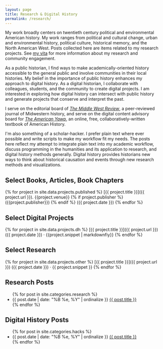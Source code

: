 ```yaml
---
layout: page
title: Research & Digital History
permalink: /research/
---
```


My work broadly centers on twentieth century political and environmental American history. My work ranges from political and cultural change, urban and environmental history, political culture, historical memory, and the North American West. Posts collected here are items related to my research projects. See <a href="{{ site.owner.vita }}">my vita</a> for more information about my research and community engagement.

As a public historian, I find ways to make academically-oriented history
accessible to the general public and involve communities in their local
histories. My belief in the importance of public history enhances my
approach to digital history. As a digital historian, I collaborate with
colleagues, students, and the community to create digital projects. I am
interested in exploring how digital history can intersect with public
history and generate projects that conserve and interpret the past.

I serve on the editorial board of *[The Middle West Review](https://uimiddle.wordpress.com/)*, a
peer-reviewed journal of Midwestern history, and serve on the digital
content advisory board for *[The American Yawp](http://www.americanyawp.com/)*, an online, free,
collaboratively-written textbook of American History.

I'm also something of a scholar-hacker. I prefer plain text where ever
possible and write scripts to make my workflow fit my needs. The posts
here reflect my attempt to integrate plain text into my academic
workflow, discuss programming in the humanities and its application to
research, and digital history methods generally. Digital history
provides historians new ways to think about historical causation and
events through new research methods and visualizations.

## Select Books, Articles, Book Chapters

{% for project in site.data.projects.published %}
<i class="fa fa-file" style="color:#03396c;font-size:80%;padding-top:6px;"></i> [{{ project.title }}]({{ project.url }}). {{project.venue}} {% if project.publisher %} ({{project.publisher}}) {% endif %} ({{ project.date }})
{% endfor %}

## Select Digital Projects

{% for project in site.data.projects.dh %}
<i class="fa fa-file-code-o" style="color:#03396c;font-size:80%;padding-top:6px;"></i> [{{ project.title }}]({{ project.url }}) ({{ project.date }}) &middot; {{project.snippet | markdownfiy}} 
{% endfor %}

## Select Research

{% for project in site.data.projects.other %}
<i class="fa fa-pencil" style="color:#03396c;font-size:80%;padding-top:6px;"></i> [{{ project.title }}]({{ project.url }}) ({{ project.date }}) &middot; {{ project.snippet }}
{% endfor %}

## Research Posts

<ul class="list-items">
{% for post in site.categories.research %}
    <li>
        <span>{{ post.date | date: "%B %e, %Y" | ordinalize  }}</span>
        <a href="{{ post.url }}">{{ post.title }}</a>
    </li>
{% endfor %}
</ul>

## Digital History Posts

<ul class="list-items">
{% for post in site.categories.hacks %}
    <li>
        <span>{{ post.date | date: "%B %e, %Y" | ordinalize  }}</span>
        <a href="{{ post.url }}">{{ post.title }}</a>
    </li>
{% endfor %}
</ul>
